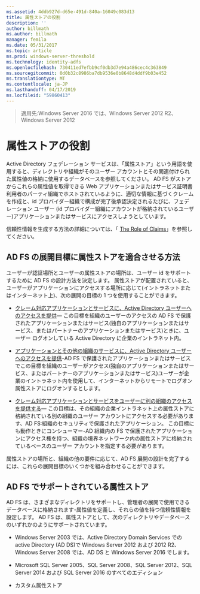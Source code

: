 ```yaml
---
ms.assetid: 4ddb927d-d65e-491d-840a-16049c083d13
title: 属性ストアの役割
description: ''
author: billmath
ms.author: billmath
manager: femila
ms.date: 05/31/2017
ms.topic: article
ms.prod: windows-server-threshold
ms.technology: identity-adfs
ms.openlocfilehash: 730411ed7efbb9cf0db3d7e94a486cec4c363849
ms.sourcegitcommit: 0d0b32c8986ba7db9536e0b8648d4ddf9b03e452
ms.translationtype: MT
ms.contentlocale: ja-JP
ms.lasthandoff: 04/17/2019
ms.locfileid: "59860413"
---
```

 >適用先:Windows Server 2016 では、Windows Server 2012 R2、Windows Server 2012

# <a name="the-role-of-attribute-stores"></a>属性ストアの役割
Active Directory フェデレーション サービスは、「属性ストア」という用語を使用すると、ディレクトリや組織がそのユーザー アカウントとその関連付けられた属性値の格納に使用するデータベースを参照してください。 AD FS がストアからこれらの属性値を取得できる Web アプリケーションまたはサービス証明書利用者のパーティ組織でホストされているように、適切な情報に基づくクレームを作成と、id プロバイダー組織で構成が完了後承認決定されるたびに、フェデレーション ユーザー \(id プロバイダー組織にアカウントが格納されているユーザー\)アプリケーションまたはサービスにアクセスしようとしています。  
  
信頼性情報を生成する方法の詳細については、「 [The Role of Claims](The-Role-of-Claims.md)」を参照してください。  
  
## <a name="how-attribute-stores-fit-in-with-your-ad-fs-deployment-goals"></a>AD FS の展開目標に属性ストアを適合させる方法  
ユーザーが認証場所とユーザーの属性ストアの場所は、ユーザー id をサポートするために AD FS の設計方法を決定します。 属性ストアが配置されていると、ユーザーがアプリケーションにアクセスする場所に応じて\(イントラネットまたはインターネット上\)、次の展開の目標の 1 つを使用することができます。  
  
-   [クレーム対応アプリケーションとサービスに、Active Directory ユーザーへのアクセスを提供](https://technet.microsoft.com/library/dd807071.aspx)— この目標を組織のユーザーのアクセスの AD FS で保護されたアプリケーションまたはサービス\(独自のアプリケーションまたはサービス、またはパートナーのアプリケーションまたはサービス\)ときに、ユーザー ログオンしている Active Directory に企業のイントラネット内。  
  
-   [アプリケーションとその他の組織のサービスに、Active Directory ユーザーへのアクセスを提供](https://technet.microsoft.com/library/dd807123.aspx)-AD FS で保護されたアプリケーションまたはサービスでこの目標を組織のユーザーがアクセス\(独自のアプリケーションまたはサービス、またはパートナーのアプリケーションまたはサービス\)ユーザーが企業のイントラネット内を使用して、インターネットからリモートでログオン属性ストアにログオンするとします。  
  
-   [クレーム対応アプリケーションとサービスをユーザーに別の組織のアクセスを提供する](https://technet.microsoft.com/library/dd807099.aspx)— この目標は、その組織の企業イントラネット上の属性ストアに格納されている別の組織のユーザー アカウントにアクセスする必要があります、AD FS:組織のセキュリティで保護されたアプリケーション。 この目標にも動作ときにコンシューマー\-AD 組織内の FS で保護されたアプリケーションにアクセス権を持つ、組織の境界ネットワーク内の属性ストアに格納されているベースのユーザー アカウントを指定する必要があります。  
  
属性ストアの場所と、組織の他の要件に応じて、AD FS 展開の設計を完了するには、これらの展開目標のいくつかを組み合わせることができます。  
  
## <a name="attribute-stores-that-are-supported-by-ad-fs"></a>AD FS でサポートされている属性ストア  
AD FS は、さまざまなディレクトリをサポートし、管理者の展開で使用できるデータベースに格納されます\-属性値を定義し、それらの値を持つ信頼性情報を設定します。 AD FS は、属性ストアとして、次のディレクトリやデータベースのいずれかのようにサポートされています。  
  
-   Windows Server 2003 では、Active Directory Domain Services での active Directory \(AD DS\)で Windows Server 2012 および 2012 R2、Windows Server 2008 では、AD DS と Windows Server 2016 でします。 
  
-   Microsoft SQL Server 2005、SQL Server 2008、SQL Server 2012、SQL Server 2014 および SQL Server 2016 のすべてのエディション  
  
-   カスタム属性ストア  
  


